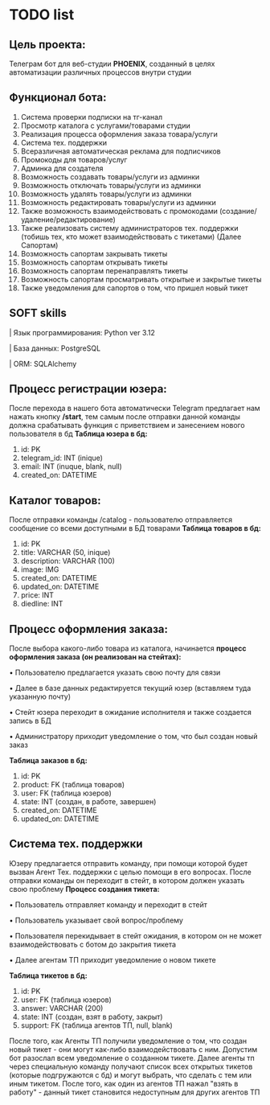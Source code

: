 #  TODO list
## Цель проекта: 
Телеграм бот для веб-студии **PHOENIX**, созданный в целях автоматизации различных процессов внутри студии

## Функционал бота:
1. Система проверки подписки на тг-канал
2. Просмотр каталога с услугами/товарами студии
3. Реализация процесса оформления заказа товара/услуги
4. Система тех. поддержки
5. Всеразличная автоматическая реклама для подписчиков
6. Промокоды для товаров/услуг
7. Админка для создателя
8. Возможность создавать товары/услуги из админки
9. Возможность отключать товары/услуги из админки
10. Возможность удалять товары/услуги из админки
11. Возможность редактировать товары/услуги из админки
12. Также возможность взаимодействовать с промокодами (создание/удаление/редактирование)
13. Также реализовать систему администраторов тех. поддержки (тобишь тех, кто может взаимодействовать с тикетами) (Далее Сапортам)
14. Возможность сапортам закрывать тикеты
15. Возможность сапортам открывать тикеты
16. Возможность сапортам перенаправлять тикеты
17. Возможность сапортам просматривать открытые и закрытые тикеты
18. Также уведомления для сапортов о том, что пришел новый тикет

## SOFT skills
| Язык программирования: Python ver 3.12

| База данных: PostgreSQL

| ORM: SQLAlchemy

## Процесс регистрации юзера:
После перехода в нашего бота автоматически Telegram предлагает нам нажать кнопку **/start**, тем самым после отправки данной команды должна срабатывать функция с приветствием и занесением нового пользователя в бд
**Таблица юзера в бд:**
1. id: PK
2. telegram_id: INT (inique)
3. email: INT (inuque, blank, null)
4. created_on: DATETIME

## Каталог товаров:
После отправки команды /catalog - пользователю отправляется сообщение со всеми доступными в БД товарами
**Таблица товаров в бд:**
1. id: PK
2. title: VARCHAR (50, inique)
3. description: VARCHAR (100)
4. image: IMG
5. created_on: DATETIME
6. updated_on: DATETIME
7. price: INT
8. diedline: INT

## Процесс оформления заказа:
После выбора какого-либо товара из каталога, начинается **процесс оформления заказа (он реализован на стейтах):**

• Пользователю предлагается указать свою почту для связи

• Далее в базе данных редактируется текущий юзер (вставляем туда указанную почту)

• Стейт юзера переходит в ожидание исполнителя и также создается запись в БД

• Администратору приходит уведомление о том, что был создан новый заказ

**Таблица заказов в бд:**
1. id: PK
2. product: FK (таблица товаров)
3. user: FK (таблица юзеров)
4. state: INT (создан, в работе, завершен)
5. created_on: DATETIME
6. updated_on: DATETIME

## Система тех. поддержки
Юзеру предлагается отправить команду, при помощи которой будет вызван Агент Тех. поддержки с целью помощи в его вопросах. После отправки команды он переходит в стейт, в котором должен указать свою проблему
**Процесс создания тикета:**

• Пользователь отправляет команду и переходит в стейт

• Пользователь указывает свой вопрос/проблему

• Пользователя перекидывает в стейт ожидания, в котором он не может взаимодействовать с ботом до закрытия тикета

• Далее агентам ТП приходит уведомление о новом тикете

**Таблица тикетов в бд:**
1. id: PK
2. user: FK (таблица юзеров)
3. answer: VARCHAR (200)
4. state: INT (создан, взят в работу, закрыт)
5. support: FK (таблица агентов ТП, null, blank)

После того, как Агенты ТП получили уведомление о том, что создан новый тикет - они могут как-либо взаимодействовать с ним. Допустим бот разослал всем уведомление о созданном тикете. Далее агенты тп через специальную команду получают список всех открытых тикетов (которые подгружаются с бд) и могут выбрать, что сделать с тем или иным тикетом. После того, как один из агентов ТП нажал "взять в работу" - данный тикет становится недоступным для других агентов ТП
